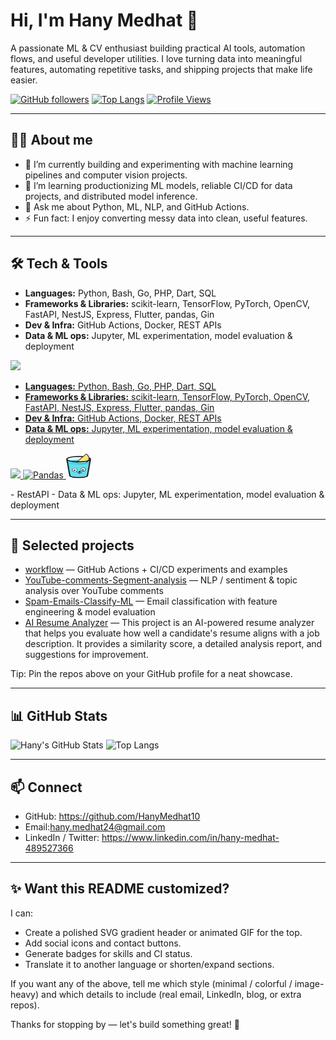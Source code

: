 # Hi, I'm Hany Medhat 👋

A passionate ML & CV enthusiast building practical AI tools, automation flows, and useful developer utilities. I love turning data into meaningful features, automating repetitive tasks, and shipping projects that make life easier.

[![GitHub followers](https://img.shields.io/github/followers/HanyMedhat10?label=Follow&style=social)](https://github.com/HanyMedhat10)
[![Top Langs](https://img.shields.io/github/languages/top/HanyMedhat10/workflow?color=blueviolet&style=for-the-badge)](https://github.com/HanyMedhat10)
[![Profile Views](https://komarev.com/ghpvc/?username=HanyMedhat10&color=0e75b6&style=for-the-badge)](https://github.com/HanyMedhat10)

---

<!-- Short intro / hero -->
## 👨‍💻 About me
- 🔭 I’m currently building and experimenting with machine learning pipelines and computer vision projects.
- 🌱 I’m learning productionizing ML models, reliable CI/CD for data projects, and distributed model inference.
- 💬 Ask me about Python, ML, NLP, and GitHub Actions.
- ⚡ Fun fact: I enjoy converting messy data into clean, useful features.

---

## 🛠️ Tech & Tools

- **Languages:** Python, Bash, Go, PHP, Dart, SQL
- **Frameworks & Libraries:** scikit-learn, TensorFlow, PyTorch, OpenCV, FastAPI, NestJS, Express, Flutter, pandas, Gin
- **Dev & Infra:** GitHub Actions, Docker, REST APIs
- **Data & ML ops:** Jupyter, ML experimentation, model evaluation & deployment

<p align="left">
  <a href="https://skillicons.dev">
    <img src="https://skillicons.dev/icons?i=py,bash,go,php,dart,sklearn,tensorflow,pytorch,opencv,fastapi,nestjs,express,flutter,githubactions,docker" />

- **Languages:** Python, Bash, Go, PHP, Dart, SQL
- **Frameworks & Libraries:** scikit-learn, TensorFlow, PyTorch, OpenCV, FastAPI, NestJS, Express, Flutter, pandas, Gin
- **Dev & Infra:** GitHub Actions, Docker, REST APIs
- **Data & ML ops:** Jupyter, ML experimentation, model evaluation & deployment

<p align="left">
  <a href="https://skillicons.dev">
    <img src="https://skillicons.dev/icons?i=py,bash,go,php,dart,sklearn,tensorflow,pytorch,opencv,fastapi,nestjs,express,flutter,githubactions,docker" />
  </a>
  <a href="https://pandas.pydata.org/" target="_blank">
    <img src="https://icon.icepanel.io/Technology/svg/Pandas.svg" alt="Pandas" width="40" height="40" />
  </a>
  <a href="https://gin-gonic.com/" target="_blank">
    <img src="https://raw.githubusercontent.com/gin-gonic/logo/master/color.svg" alt="Gin" width="40" height="40" />
  </a>
</p>
- RestAPI
- Data & ML ops: Jupyter, ML experimentation, model evaluation & deployment


---

## 🔭 Selected projects
- [workflow](https://github.com/HanyMedhat10/workflow) — GitHub Actions + CI/CD experiments and examples
- [YouTube-comments-Segment-analysis](https://github.com/HanyMedhat10/YouTube-comments-Segment-analysis) — NLP / sentiment & topic analysis over YouTube comments
- [Spam-Emails-Classify-ML](https://github.com/HanyMedhat10/Spam-Emails-Classify-ML) — Email classification with feature engineering & model evaluation
- [AI Resume Analyzer](https://github.com/HanyMedhat10/AI-Resume-Analyzer.git) — This project is an AI-powered resume analyzer that helps you evaluate how well a candidate's resume aligns with a job description. It provides a similarity score, a detailed analysis report, and suggestions for improvement.

Tip: Pin the repos above on your GitHub profile for a neat showcase.

---

## 📊 GitHub Stats
![Hany's GitHub Stats](https://github-readme-stats.vercel.app/api?username=HanyMedhat10&show_icons=true&theme=radical)
![Top Langs](https://github-readme-stats.vercel.app/api/top-langs/?username=HanyMedhat10&layout=compact&theme=radical)

---

## 📫 Connect
- GitHub: https://github.com/HanyMedhat10
- Email:hany.medhat24@gmail.com
- LinkedIn / Twitter: https://www.linkedin.com/in/hany-medhat-489527366

---

## ✨ Want this README customized?
I can:
- Create a polished SVG gradient header or animated GIF for the top.
- Add social icons and contact buttons.
- Generate badges for skills and CI status.
- Translate it to another language or shorten/expand sections.

If you want any of the above, tell me which style (minimal / colorful / image-heavy) and which details to include (real email, LinkedIn, blog, or extra repos).

Thanks for stopping by — let's build something great! 🚀
